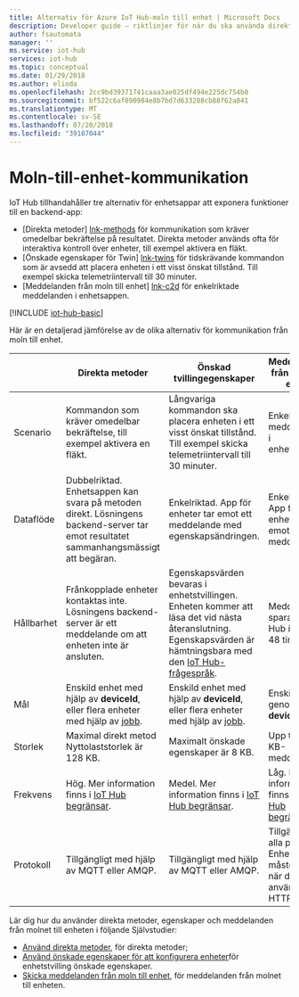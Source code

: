 ```yaml
---
title: Alternativ för Azure IoT Hub-moln till enhet | Microsoft Docs
description: Developer guide – riktlinjer för när du ska använda direkta metoder, enhetstvillingens önskade egenskaper eller meddelanden från moln till enhet för meddelanden från moln till enhet.
author: fsautomata
manager: ''
ms.service: iot-hub
services: iot-hub
ms.topic: conceptual
ms.date: 01/29/2018
ms.author: elioda
ms.openlocfilehash: 2cc9bd39371741caaa3ae025df494e225dc754b0
ms.sourcegitcommit: bf522c6af890984e8b7bd7d633208cb88f62a841
ms.translationtype: MT
ms.contentlocale: sv-SE
ms.lasthandoff: 07/20/2018
ms.locfileid: "39187044"
---
```

# <a name="cloud-to-device-communications-guidance"></a>Moln-till-enhet-kommunikation
IoT Hub tillhandahåller tre alternativ för enhetsappar att exponera funktioner till en backend-app:

* [Direkta metoder] [ lnk-methods] för kommunikation som kräver omedelbar bekräftelse på resultatet. Direkta metoder används ofta för interaktiva kontroll över enheter, till exempel aktivera en fläkt.
* [Önskade egenskaper för Twin] [ lnk-twins] för tidskrävande kommandon som är avsedd att placera enheten i ett visst önskat tillstånd. Till exempel skicka telemetriintervall till 30 minuter.
* [Meddelanden från moln till enhet] [ lnk-c2d] för enkelriktade meddelanden i enhetsappen.

[!INCLUDE [iot-hub-basic](../../includes/iot-hub-basic-whole.md)]

Här är en detaljerad jämförelse av de olika alternativ för kommunikation från moln till enhet.

|  | Direkta metoder | Önskad tvillingegenskaper | Meddelanden från moln till enhet |
| ---- | ------- | ---------- | ---- |
| Scenario | Kommandon som kräver omedelbar bekräftelse, till exempel aktivera en fläkt. | Långvariga kommandon ska placera enheten i ett visst önskat tillstånd. Till exempel skicka telemetriintervall till 30 minuter. | Enkelriktade meddelanden i enhetsappen. |
| Dataflöde | Dubbelriktad. Enhetsappen kan svara på metoden direkt. Lösningens backend-server tar emot resultatet sammanhangsmässigt att begäran. | Enkelriktad. App för enheter tar emot ett meddelande med egenskapsändringen. | Enkelriktad. App för enheter tar emot meddelandet
| Hållbarhet | Frånkopplade enheter kontaktas inte. Lösningens backend-server är ett meddelande om att enheten inte är ansluten. | Egenskapsvärden bevaras i enhetstvillingen. Enheten kommer att läsa det vid nästa återanslutning. Egenskapsvärden är hämtningsbara med den [IoT Hub-frågespråk][lnk-query]. | Meddelanden sparas av IoT Hub i upp till 48 timmar. |
| Mål | Enskild enhet med hjälp av **deviceId**, eller flera enheter med hjälp av [jobb][lnk-jobs]. | Enskild enhet med hjälp av **deviceId**, eller flera enheter med hjälp av [jobb][lnk-jobs]. | Enskild enhet genom att **deviceId**. |
| Storlek | Maximal direkt metod Nyttolaststorlek är 128 KB. | Maximalt önskade egenskaper är 8 KB. | Upp till 64 KB-meddelanden. |
| Frekvens | Hög. Mer information finns i [IoT Hub begränsar][lnk-quotas]. | Medel. Mer information finns i [IoT Hub begränsar][lnk-quotas]. | Låg. Mer information finns i [IoT Hub begränsar][lnk-quotas]. |
| Protokoll | Tillgängligt med hjälp av MQTT eller AMQP. | Tillgängligt med hjälp av MQTT eller AMQP. | Tillgänglig på alla protokoll. Enheten måste avsöka när du använder HTTPS. |

Lär dig hur du använder direkta metoder, egenskaper och meddelanden från molnet till enheten i följande Självstudier:

* [Använd direkta metoder][lnk-methods-tutorial], för direkta metoder;
* [Använd önskade egenskaper för att konfigurera enheter][lnk-twin-properties]för enhetstvilling önskade egenskaper. 
* [Skicka meddelanden från moln till enhet][lnk-c2d-tutorial], för meddelanden från molnet till enheten.

[lnk-twins]: iot-hub-devguide-device-twins.md
[lnk-quotas]: iot-hub-devguide-quotas-throttling.md
[lnk-query]: iot-hub-devguide-query-language.md
[lnk-jobs]: iot-hub-devguide-jobs.md
[lnk-c2d]: iot-hub-devguide-messages-c2d.md
[lnk-methods]: iot-hub-devguide-direct-methods.md
[lnk-methods-tutorial]: quickstart-control-device-node.md
[lnk-twin-properties]: tutorial-device-twins.md
[lnk-c2d-tutorial]: iot-hub-node-node-c2d.md
